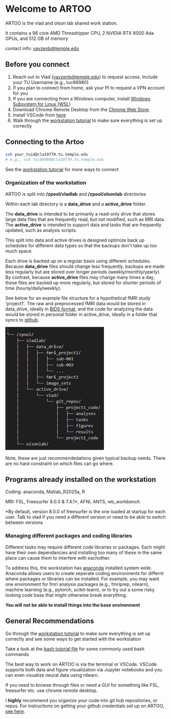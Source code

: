 # Welcome to ARTOO

ARTOO is the vlad and olson lab shared work station. 

It contains a 96 core AMD Threadripper CPU, 2 NVIDIA RTX 6000 Ada GPUs, and 512 GB of memory

contact info: vayzenb@temple.edu

## Before you connect

1. Reach out to Vlad (vayzenb@temple.edu) to request access. Include your TU Username (e.g., tuc66980)
2. If you plan to connect from home, ask your PI to request a VPN account for you
3. If you are connecting from a Windows computer, install [Windows Subsystem for Linux (WSL)](https://learn.microsoft.com/en-us/windows/wsl/install)
4. Download Chrome Remote Desktop from the [Chrome Web Store](https://chrome.google.com/webstore/detail/chrome-remote-desktop/).
5. Install VSCode from [here](https://code.visualstudio.com/Download)
6. Walk through the [workstation tutorial](tutorials/workstation_tutorial.md) to make sure everything is set up correctly


## Connecting to the Artoo

```bash
ssh your_tuid@cla19779.tu.temple.edu
# e.g., ssh tuc66980@cla19779.tu.temple.edu
```
See the [workstation tutorial](tutorials/workstation_tutorial.md) for more ways to connect

### Organization of the workstation

ARTOO is split into **/zpool/vladlab** and **/zpool/olsonlab** directories

Within each lab directory is a **data_drive** and a **active_drive** folder. 

The **data_drive** is intended to be primarily a read-only drive that stores large data files that are frequently read, but not modified, such as MRI data.
The **active_drive** is intended to support data and tasks that are frequently updated, such as analysis scripts. 

This split into data and active drives is designed optimize back up schedules for different data types so that the backups don't take up too much space. 

Each drive is backed up on a regular basis using different schedules. Because **data_drive** files should change less frequently, backups are made less regularly but are stored over longer periods (weekly/monthly/yearly).  By contrast, because **active_drive** files may change many times a day, these files are backed up more regularly, but stored for shorter periods of time (hourly/daily/weekly). 

See below for an example file structure for a hypothetical fMRI study 'project1'. The raw and preprocessed fMRI data would be stored in data_drive, ideally in [BIDS format](https://bids.neuroimaging.io/index.html), and the code for analyzing the data would be stored in personal folder in active_drive, ideally in a folder that syncs to [github](https://docs.github.com/en/get-started/git-basics).

![image](files/directory_structure.png)

Note, these are just recommendedations given typical backup needs. There are no hard constraint on which files can go where.

## Programs already installed on the workstation

Coding: anaconda, Matlab_R2025a, R 

MRI: FSL, Freesurfer 8.0.0 & 7.4.1*, AFNI, ANTS, wb_workbench

*By default, version 8.0.0 of freesurfer is the one loaded at startup for each user. Talk to vlad if you need a different version or need to be able to switch between versions

### Managing different packages and coding libraries

Different tasks may require different code libraries or packages. Each might have their own dependancies and installing too many of these in the same place can cause them to interfere with eachother. 

To address this, the workstation has [anaconda](tutorials/anaconda_tutorial.md) installed system wide. Anaconda allows users to create seperate coding environments for differnt where packages or libraries can be installed. For example, you may want one environment for fmri analysis packages (e.g., fmriprep, nilearn), machine learning (e.g., pytorch, scikit-learn), or to try out a some risky looking code base that might otherwise break everything.

**You will not be able to install things into the base environment**

## General Recommendations

Go through the [workstation tutorial](tutorials/workstation_tutorial.md) to make sure everything is set up correctly and see some ways to get started with the workstation

Take a look at the [bash tutorial file](tutorials/bash_startup.md) for some commonly used bash commands

The best way to work on ARTOO is via the terminal or VSCode. VSCode supports both data and figure visualization via Jupyter notebooks and you can even visualize neural data using nilearn. 

If you need to browse through files or need a GUI for something like FSL, freesurfer etc. use chrome remote desktop.

I **highly** recommend you organize your code into git hub repositories, or repos. For instructions on getting your github credentials set up on ARTOO, [see here](tutorials/git_setup.md).










